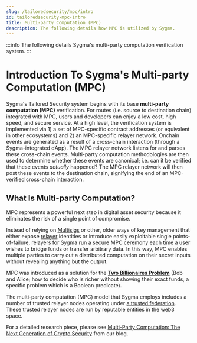 ```yaml
---
slug: /tailoredsecurity/mpc/intro
id: tailoredsecurity-mpc-intro
title: Multi-party Computation (MPC)
description: The following details how MPC is utilized by Sygma.
---
```


:::info
The following details Sygma's multi-party computation verification system.
:::

# Introduction To Sygma's Multi-party Computation (MPC)

Sygma's Tailored Security system begins with its base **multi-party computation (MPC)** verification. For routes (i.e. source to destination chain) integrated with MPC, users and developers can enjoy a low cost, high speed, and secure service. At a high level, the verification system is implemented via 1) a set of MPC-specific contract addresses (or equivalent in other ecosystems) and 2) an MPC-specific relayer network. Onchain events are generated as a result of a cross-chain interaction (through a Sygma-integrated dApp). The MPC relayer network listens for and parses these cross-chain events. Multi-party computation methodologies are then used to determine whether these events are canonical; i.e. can it be verified that these events *actually* happened? The MPC relayer network will then post these events to the destination chain, signifying the end of an MPC-verified cross-chain interaction. 

## What Is Multi-party Computation?

MPC represents a powerful next step in digital asset security because it eliminates the risk of a single point of compromise.

Instead of relying on [Multisigs](https://en.wikipedia.org/wiki/Multisignature) or other, older ways of key management that either expose [relayer](../../03-relayers.md) identities or introduce easily exploitable single points-of-failure, relayers for Sygma run a secure MPC ceremony each time a user wishes to bridge funds or transfer arbitrary data. In this way, MPC enables multiple parties to carry out a distributed computation on their secret inputs without revealing anything but the output.&#x20;

MPC was introduced as a solution for the **[Two Billionaires Problem](https://en.wikipedia.org/wiki/Yao%27s_Millionaires%27_problem)** (Bob and Alice; how to decide who is richer without showing their exact funds, a specific problem which is a Boolean predicate).

The multi-party computation (MPC) model that Sygma employs includes a number of trusted relayer nodes operating under [a trusted federation](https://blog.chainsafe.io/bridges-in-crypto-space-12e158f5fd1e). These trusted relayer nodes are run by reputable entities in the web3 space.

For a detailed research piece, please see [Multi-Party Computation: The Next Generation of Crypto Security](https://blog.buildwithsygma.com/multi-party-computation/) from our blog.
